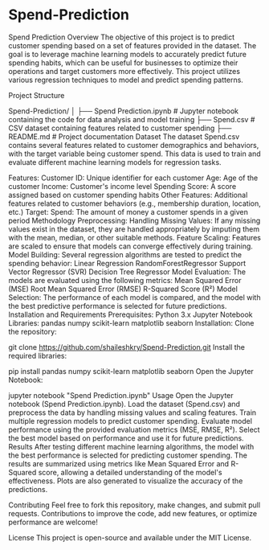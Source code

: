 # Spend-Prediction

Spend Prediction
Overview
The objective of this project is to predict customer spending based on a set of features provided in the dataset. The goal is to leverage machine learning models to accurately predict future spending habits, which can be useful for businesses to optimize their operations and target customers more effectively. This project utilizes various regression techniques to model and predict spending patterns.

Project Structure

Spend-Prediction/
│
├── Spend Prediction.ipynb          # Jupyter notebook containing the code for data analysis and model training
├── Spend.csv                       # CSV dataset containing features related to customer spending
├── README.md                       # Project documentation
Dataset
The dataset Spend.csv contains several features related to customer demographics and behaviors, with the target variable being customer spend. This data is used to train and evaluate different machine learning models for regression tasks.

Features:
Customer ID: Unique identifier for each customer
Age: Age of the customer
Income: Customer's income level
Spending Score: A score assigned based on customer spending habits
Other Features: Additional features related to customer behaviors (e.g., membership duration, location, etc.)
Target:
Spend: The amount of money a customer spends in a given period
Methodology
Preprocessing:
Handling Missing Values: If any missing values exist in the dataset, they are handled appropriately by imputing them with the mean, median, or other suitable methods.
Feature Scaling: Features are scaled to ensure that models can converge effectively during training.
Model Building:
Several regression algorithms are tested to predict the spending behavior:
Linear Regression
RandomForestRegressor
Support Vector Regressor (SVR)
Decision Tree Regressor
Model Evaluation:
The models are evaluated using the following metrics:
Mean Squared Error (MSE)
Root Mean Squared Error (RMSE)
R-Squared Score (R²)
Model Selection:
The performance of each model is compared, and the model with the best predictive performance is selected for future predictions.
Installation and Requirements
Prerequisites:
Python 3.x
Jupyter Notebook
Libraries:
pandas
numpy
scikit-learn
matplotlib
seaborn
Installation:
Clone the repository:

git clone https://github.com/shaileshkry/Spend-Prediction.git
Install the required libraries:

pip install pandas numpy scikit-learn matplotlib seaborn
Open the Jupyter Notebook:

jupyter notebook "Spend Prediction.ipynb"
Usage
Open the Jupyter notebook (Spend Prediction.ipynb).
Load the dataset (Spend.csv) and preprocess the data by handling missing values and scaling features.
Train multiple regression models to predict customer spending.
Evaluate model performance using the provided evaluation metrics (MSE, RMSE, R²).
Select the best model based on performance and use it for future predictions.
Results
After testing different machine learning algorithms, the model with the best performance is selected for predicting customer spending. The results are summarized using metrics like Mean Squared Error and R-Squared score, allowing a detailed understanding of the model's effectiveness. Plots are also generated to visualize the accuracy of the predictions.

Contributing
Feel free to fork this repository, make changes, and submit pull requests. Contributions to improve the code, add new features, or optimize performance are welcome!

License
This project is open-source and available under the MIT License.
